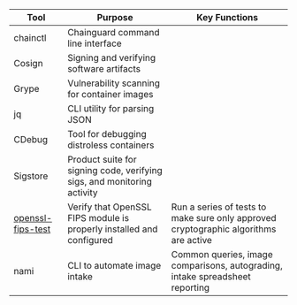 | Tool | Purpose | Key Functions |
| ---- | ------- | ------------- |
| chainctl | Chainguard command line interface | |
| Cosign | Signing and verifying software artifacts | |
| Grype | Vulnerability scanning for container images | |
| jq | CLI utility for parsing JSON | |
| CDebug | Tool for debugging distroless containers | |
| Sigstore | Product suite for signing code, verifying sigs, and monitoring activity | |
| [openssl-fips-test](https://github.com/chainguard-dev/openssl-fips-test) | Verify that OpenSSL FIPS module is properly installed and configured | Run a series of tests to make sure only approved cryptographic algorithms are active |
| nami | CLI to automate image intake | Common queries, image comparisons, autograding, intake spreadsheet reporting |
